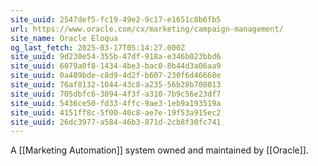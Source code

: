 ```yaml
---
site_uuid: 2547def5-fc19-49e2-9c17-e1651c8b6fb5
url: https://www.oracle.com/cx/marketing/campaign-management/
site_name: Oracle Eloqua
og_last_fetch: 2025-03-17T05:14:27.000Z
site_uuid: 9d230e54-355b-47df-918a-e346b023bbd6
site_uuid: 6079a0f8-1434-4be3-bac0-8b44d3a06aa9
site_uuid: 0a489bde-c8d9-4d2f-b607-230f6d46668e
site_uuid: 76af8132-1044-43c8-a235-56b28b708013
site_uuid: 705dbfc6-3094-4f3f-a310-7b9c56e23df7
site_uuid: 5436ce50-fd33-4ffc-9ae3-1eb9a193519a
site_uuid: 4151ff8c-5f00-40c8-ae7e-19f53a915ec2
site_uuid: 26dc3977-a584-46b3-871d-2cb8f30fc741
---
```

A [[Marketing Automation]] system owned and maintained by [[Oracle]].